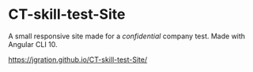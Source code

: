 # CT-skill-test-Site
A small responsive site made for a *confidential* company test. Made with Angular CLI 10.

https://jgration.github.io/CT-skill-test-Site/
